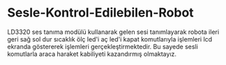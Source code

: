 # Sesle-Kontrol-Edilebilen-Robot
LD3320 ses tanıma modülü kullanarak gelen sesi tanımlayarak robota ileri geri sağ sol dur sıcaklık ölç led'i aç led'i kapat komutlarıyla  işlemleri lcd ekranda göstererek işlemleri gerçekleştirmektedir. Bu sayede sesli komutlarla araca haraket kabiliyeti kazandırmış olmaktayız.

